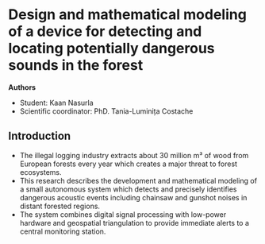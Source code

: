# Design and mathematical modeling of a device for detecting and locating potentially dangerous sounds in the forest

**Authors**

* Student: Kaan Nasurla
* Scientific coordinator: PhD. Tania-Luminița Costache

## Introduction
* The illegal logging industry extracts about 30 million m³ of wood from European forests every year which creates a major threat to forest ecosystems.
* This research describes the development and mathematical modeling of a small autonomous system which detects and precisely identifies dangerous acoustic events including chainsaw and gunshot noises in distant forested regions.
* The system combines digital signal processing with low-power hardware and geospatial triangulation to provide immediate alerts to a central monitoring station.
